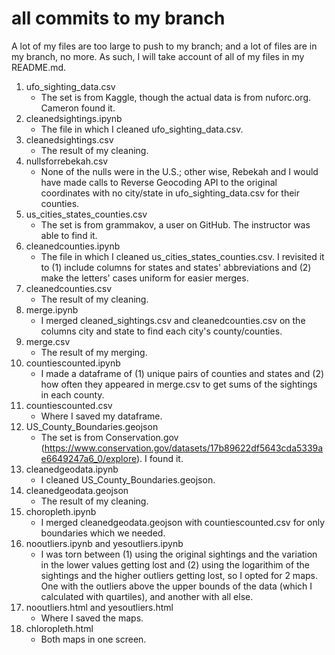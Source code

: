 # all commits to my branch
A lot of my files are too large to push to my branch; and a lot of files are in my branch, no more. As such, I will take account of all of my files in my README.md.
1. ufo_sighting_data.csv
    - The set is from Kaggle, though the actual data is from nuforc.org. Cameron found it.
2. cleanedsightings.ipynb
    - The file in which I cleaned ufo_sighting_data.csv.
3. cleanedsightings.csv
    - The result of my cleaning.
4. nullsforrebekah.csv
    - None of the nulls were in the U.S.; other wise, Rebekah and I would have made calls to Reverse Geocoding API to the original coordinates with no city/state in ufo_sighting_data.csv for their counties.
5. us_cities_states_counties.csv
    - The set is from grammakov, a user on GitHub. The instructor was able to find it.
6. cleanedcounties.ipynb
    - The file in which I cleaned us_cities_states_counties.csv. I revisited it to (1) include columns for states and states' abbreviations and (2) make the letters' cases uniform for easier merges.
7. cleanedcounties.csv
    - The result of my cleaning.
8. merge.ipynb
    - I merged cleaned_sightings.csv and cleanedcounties.csv on the columns city and state to find each city's county/counties.
9. merge.csv
    - The result of my merging.
10. countiescounted.ipynb
    - I made a dataframe of (1) unique pairs of counties and states and (2) how often they appeared in merge.csv to get sums of the sightings in each county.
11. countiescounted.csv
    - Where I saved my dataframe.
12. US_County_Boundaries.geojson
    - The set is from Conservation.gov (https://www.conservation.gov/datasets/17b89622df5643cda5339ae6649247a6_0/explore). I found it.
13. cleanedgeodata.ipynb
    - I cleaned US_County_Boundaries.geojson.
14. cleanedgeodata.geojson
    - The result of my cleaning.
15. choropleth.ipynb
    - I merged cleanedgeodata.geojson with countiescounted.csv for only boundaries which we needed.
16. nooutliers.ipynb and yesoutliers.ipynb
    - I was torn between (1) using the original sightings and the variation in the lower values getting lost and (2) using the logarithim of the sightings and the higher outliers getting lost, so I opted for 2 maps. One with the outliers above the upper bounds of the data (which I calculated with quartiles), and another with all else.
17. nooutliers.html and yesoutliers.html
    - Where I saved the maps.
18. chloropleth.html
    - Both maps in one screen.